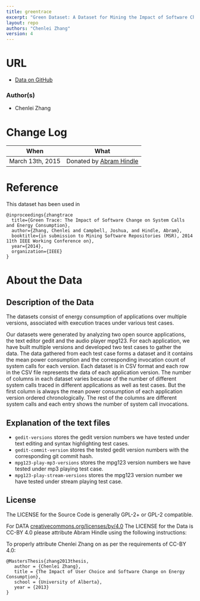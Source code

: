 ```yaml
---
title: greentrace
excerpt: "Green Dataset: A Dataset for Mining the Impact of Software Change on Energy Consumption"
layout: repo
authors: "Chenlei Zhang"
version: 4
---
```


# URL

* [Data on GitHub](https://github.com/greentrace/green-dataset)

### Author(s)

* Chenlei Zhang

# Change Log

When | What
---- | ----
March 13th, 2015 | Donated by [Abram Hindle](/repo/people/data-donors/promise4.html)

# Reference

This dataset has been used in 

```
@inproceedings{zhangtrace
  title={Green Trace: The Impact of Software Change on System Calls and Energy Consumption},
  author={Zhang, Chenlei and Campbell, Joshua, and Hindle, Abram},
  booktitle={in submission to Mining Software Repositories (MSR), 2014 11th IEEE Working Conference on},
  year={2014},
  organization={IEEE}
}
```

# About the Data

## Description of the Data
The datasets consist of energy consumption of applications over multiple versions, associated with execution 
traces under various test cases.

Our datasets were generated by analyzing two open source applications, the text editor gedit and the audio player 
mpg123. For each application, we have built multiple versions and developed two test cases to gather the data. 
The data gathered from each test case forms a dataset and it contains the mean power consumption and the 
corresponding invocation count of system calls for each version. Each dataset is in CSV format and each row in 
the CSV file represents the data of each application version. The number of columns in each dataset varies because 
of the number of different system calls traced in different applications as well as test cases. But the first 
column is always the mean power consumption of each application version ordered chronologically. The rest of the 
columns are different system calls and each entry shows the number of system call invocations.

## Explanation of the text files

 * `gedit-versions` stores the gedit version numbers we have tested under text editing and syntax highlighting test 
cases.
 * `gedit-commit-version` stores the tested gedit version numbers with the corresponding git commit hash.
 * `mpg123-play-mp3-versions` stores the mpg123 version numbers we have tested under mp3 playing test case.
 * `mpg123-play-stream-versions` stores the mpg123 version number we have tested under stream playing test case.

## License

The LICENSE for the Source Code is generally GPL-2+ or GPL-2 compatible.

For DATA [creativecommons.org/licenses/by/4.0](http://creativecommons.org/licenses/by/4.0/) The LICENSE for the Data is CC-BY 4.0 please 
attribute Abram Hindle using the following instructions:

To properly attribute Chenlei Zhang on as per the requirements of CC-BY 4.0:

```
@MastersThesis{zhang2013thesis, 
   author = {Chenlei Zhang}, 
   title = {The Impact of User Choice and Software Change on Energy Consumption}, 
   school = {University of Alberta}, 
   year = {2013}
}
```
